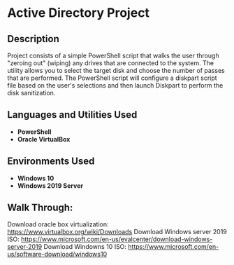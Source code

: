 <h1>Active Directory Project</h1>

<h2>Description</h2>
Project consists of a simple PowerShell script that walks the user through "zeroing out" (wiping) any drives that are connected to the system. The utility allows you to select the target disk and choose the number of passes that are performed. The PowerShell script will configure a diskpart script file based on the user's selections and then launch Diskpart to perform the disk sanitization.
<br />


<h2>Languages and Utilities Used</h2>

- <b>PowerShell</b> 
- <b>Oracle VirtualBox</b>

<h2>Environments Used</h2>

- <b>Windows 10</b>
- <b>Windows 2019 Server</b>       

<h2>Walk Through:</h2>

Download oracle box virtualization: https://www.virtualbox.org/wiki/Downloads
Download Windows server 2019 ISO: https://www.microsoft.com/en-us/evalcenter/download-windows-server-2019
Download Windowns 10 ISO: https://www.microsoft.com/en-us/software-download/windows10


<!--
 ```diff
- text in red
+ text in green
! text in orange
# text in gray
@@ text in purple (and bold)@@
```
--!>
